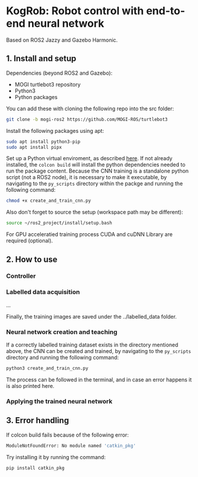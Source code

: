 # KogRob: Robot control with end-to-end neural network
 
Based on ROS2 Jazzy and Gazebo Harmonic.

## 1. Install and setup

Dependencies (beyond ROS2 and Gazebo):
- MOGI turtlebot3 repository
- Python3
- Python packages

You can add these with cloning the following repo into the src folder:

```bash
git clone -b mogi-ros2 https://github.com/MOGI-ROS/turtlebot3
```
Install the following packages using apt:
```bash
sudo apt install python3-pip
sudo apt install pipx
```

Set up a Python virtual enviroment, as described [here](https://github.com/MOGI-ROS/Week-1-8-Cognitive-robotics?tab=readme-ov-file#line-following). 
If not already installed, the ```colcon build``` will install the python dependencies needed to run the package content.
Because the CNN training is a standalone python script (not a ROS2 node), it is necessary to make it executable, by navigating to the ```py_scripts``` directory within the packge and running the following command:
```bash
chmod +x create_and_train_cnn.py
```

Also don't forget to source the setup (workspace path may be different):

```bash
source ~/ros2_project/install/setup.bash
```

For GPU acceleratied training process CUDA and cuDNN Library are required (optional).


## 2. How to use

### Controller
### Labelled data acquisition
...

Finally, the training images are saved under the ../labelled_data folder.

### Neural network creation and teaching
If a correctly labelled training dataset exists in the directory mentioned above, the CNN can be created and trained, by navigating to the ```py_scripts``` directory and running the following command:

```bash
python3 create_and_train_cnn.py
```
The process can be followed in the terminal, and in case an error happens it is also printed here.

### Applying the trained neural network



## 3. Error handling

If colcon build fails because of the following error:

```bash
ModuleNotFoundError: No module named 'catkin_pkg'
```

Try installing it by running the command:

```bash
pip install catkin_pkg
```




